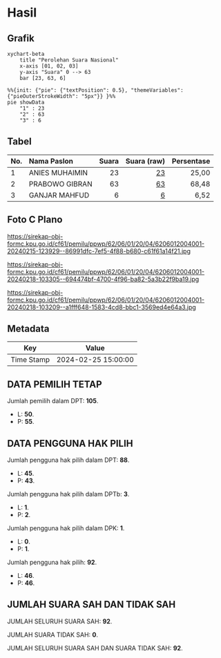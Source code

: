 # Hasil

## Grafik

```mermaid
xychart-beta
    title "Perolehan Suara Nasional"
    x-axis [01, 02, 03]
    y-axis "Suara" 0 --> 63
    bar [23, 63, 6]
```

```mermaid
%%{init: {"pie": {"textPosition": 0.5}, "themeVariables": {"pieOuterStrokeWidth": "5px"}} }%%
pie showData
    "1" : 23
    "2" : 63
    "3" : 6
```

## Tabel

| No. | Nama Paslon    | Suara | Suara (raw) | Persentase |
|:--- |:-------------- | -----:| -----------:| ----------:|
| 1   | ANIES MUHAIMIN | 23    | [23][p-1]   | 25,00      |
| 2   | PRABOWO GIBRAN | 63    | [63][p-2]   | 68,48      |
| 3   | GANJAR MAHFUD  | 6     | [6][p-3]    | 6,52       |


[p-1]: https://github.com/gigit-pemilu/pemilu-2024/blob/main/pilpres/hitung-suara/sub/62-kalimantan-tengah/sub/06-katingan/sub/01-kamipang/sub/2004-parupuk/sub/001-tps/sub/paslon-1.txt
[p-2]: https://github.com/gigit-pemilu/pemilu-2024/blob/main/pilpres/hitung-suara/sub/62-kalimantan-tengah/sub/06-katingan/sub/01-kamipang/sub/2004-parupuk/sub/001-tps/sub/paslon-2.txt
[p-3]: https://github.com/gigit-pemilu/pemilu-2024/blob/main/pilpres/hitung-suara/sub/62-kalimantan-tengah/sub/06-katingan/sub/01-kamipang/sub/2004-parupuk/sub/001-tps/sub/paslon-3.txt

## Foto C Plano

https://sirekap-obj-formc.kpu.go.id/cf61/pemilu/ppwp/62/06/01/20/04/6206012004001-20240215-123929--86991dfc-7ef5-4f88-b680-c61f61a14f21.jpg

https://sirekap-obj-formc.kpu.go.id/cf61/pemilu/ppwp/62/06/01/20/04/6206012004001-20240218-103305--694474bf-4700-4f96-ba82-5a3b22f9ba19.jpg

https://sirekap-obj-formc.kpu.go.id/cf61/pemilu/ppwp/62/06/01/20/04/6206012004001-20240218-103209--a1fff648-1583-4cd8-bbc1-3569ed4e64a3.jpg


## Metadata

| Key        | Value               |
| ---------- | ------------------- |
| Time Stamp | 2024-02-25 15:00:00 |


## DATA PEMILIH TETAP

Jumlah pemilih dalam DPT: **105**.
 * L: **50**.
 * P: **55**.

## DATA PENGGUNA HAK PILIH

Jumlah pengguna hak pilih dalam DPT: **88**.
 * L: **45**.
 * P: **43**.

Jumlah pengguna hak pilih dalam DPTb: **3**.
 * L: **1**.
 * P: **2**.

Jumlah pengguna hak pilih dalam DPK: **1**.
 * L: **0**.
 * P: **1**.

Jumlah pengguna hak pilih: **92**.
 * L: **46**.
 * P: **46**.

## JUMLAH SUARA SAH DAN TIDAK SAH

JUMLAH SELURUH SUARA SAH: **92**.

JUMLAH SUARA TIDAK SAH: **0**.

JUMLAH SELURUH SUARA SAH DAN SUARA TIDAK SAH: **92**.


